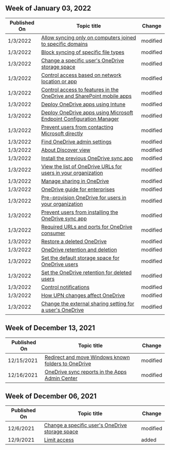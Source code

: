 <!-- This file is generated automatically each week. Changes made to this file will be overwritten.-->



## Week of January 03, 2022


| Published On |Topic title | Change |
|------|------------|--------|
| 1/3/2022 | [Allow syncing only on computers joined to specific domains](/OneDrive/allow-syncing-only-on-specific-domains) | modified |
| 1/3/2022 | [Block syncing of specific file types](/OneDrive/block-file-types) | modified |
| 1/3/2022 | [Change a specific user's OneDrive storage space](/OneDrive/change-user-storage) | modified |
| 1/3/2022 | [Control access based on network location or app](/OneDrive/control-access-based-on-network-location-or-app) | modified |
| 1/3/2022 | [Control access to features in the OneDrive and SharePoint mobile apps](/OneDrive/control-access-to-mobile-app-features) | modified |
| 1/3/2022 | [Deploy OneDrive apps using Intune](/OneDrive/deploy-intune) | modified |
| 1/3/2022 | [Deploy OneDrive apps using Microsoft Endpoint Configuration Manager](/OneDrive/deploy-on-windows) | modified |
| 1/3/2022 | [Prevent users from contacting Microsoft directly](/OneDrive/disable-contact-support-send-feedback) | modified |
| 1/3/2022 | [Find OneDrive admin settings](/OneDrive/find-settings) | modified |
| 1/3/2022 | [About Discover view](/OneDrive/help-users-use-discover-view) | modified |
| 1/3/2022 | [Install the previous OneDrive sync app](/OneDrive/install-previous-sync-app) | modified |
| 1/3/2022 | [View the list of OneDrive URLs for users in your organization](/OneDrive/list-onedrive-urls) | modified |
| 1/3/2022 | [Manage sharing in OneDrive](/OneDrive/manage-sharing) | modified |
| 1/3/2022 | [OneDrive guide for enterprises](/OneDrive/plan-onedrive-enterprise) | modified |
| 1/3/2022 | [Pre-provision OneDrive for users in your organization](/OneDrive/pre-provision-accounts) | modified |
| 1/3/2022 | [Prevent users from installing the OneDrive sync app](/OneDrive/prevent-installation) | modified |
| 1/3/2022 | [Required URLs and ports for OneDrive consumer](/OneDrive/required-urls-and-ports) | modified |
| 1/3/2022 | [Restore a deleted OneDrive](/OneDrive/restore-deleted-onedrive) | modified |
| 1/3/2022 | [OneDrive retention and deletion](/OneDrive/retention-and-deletion) | modified |
| 1/3/2022 | [Set the default storage space for OneDrive users](/OneDrive/set-default-storage-space) | modified |
| 1/3/2022 | [Set the OneDrive retention for deleted users](/OneDrive/set-retention) | modified |
| 1/3/2022 | [Control notifications](/OneDrive/turn-on-external-sharing-notifications) | modified |
| 1/3/2022 | [How UPN changes affect OneDrive](/OneDrive/upn-changes) | modified |
| 1/3/2022 | [Change the external sharing setting for a user's OneDrive](/OneDrive/user-external-sharing-settings) | modified |


## Week of December 13, 2021


| Published On |Topic title | Change |
|------|------------|--------|
| 12/15/2021 | [Redirect and move Windows known folders to OneDrive](/OneDrive/redirect-known-folders) | modified |
| 12/16/2021 | [OneDrive sync reports in the Apps Admin Center](/OneDrive/sync-health) | modified |


## Week of December 06, 2021


| Published On |Topic title | Change |
|------|------------|--------|
| 12/6/2021 | [Change a specific user's OneDrive storage space](/OneDrive/change-user-storage) | modified |
| 12/9/2021 | [Limit access](/OneDrive/limit-access) | added |
